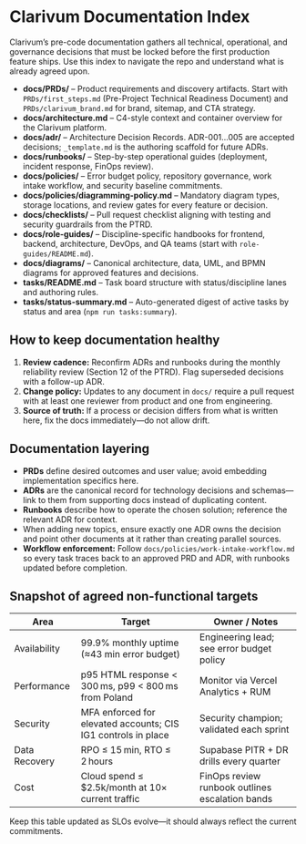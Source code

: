 # Clarivum Documentation Index

Clarivum’s pre-code documentation gathers all technical, operational, and governance decisions that must be locked before the first production feature ships. Use this index to navigate the repo and understand what is already agreed upon.

- **docs/PRDs/** – Product requirements and discovery artifacts. Start with `PRDs/first_steps.md` (Pre-Project Technical Readiness Document) and `PRDs/clarivum_brand.md` for brand, sitemap, and CTA strategy.
- **docs/architecture.md** – C4-style context and container overview for the Clarivum platform.
- **docs/adr/** – Architecture Decision Records. ADR-001…005 are accepted decisions; `_template.md` is the authoring scaffold for future ADRs.
- **docs/runbooks/** – Step-by-step operational guides (deployment, incident response, FinOps review).
- **docs/policies/** – Error budget policy, repository governance, work intake workflow, and security baseline commitments.
- **docs/policies/diagramming-policy.md** – Mandatory diagram types, storage locations, and review gates for every feature or decision.
- **docs/checklists/** – Pull request checklist aligning with testing and security guardrails from the PTRD.
- **docs/role-guides/** – Discipline-specific handbooks for frontend, backend, architecture, DevOps, and QA teams (start with `role-guides/README.md`).
- **docs/diagrams/** – Canonical architecture, data, UML, and BPMN diagrams for approved features and decisions.
- **tasks/README.md** – Task board structure with status/discipline lanes and authoring rules.
- **tasks/status-summary.md** – Auto-generated digest of active tasks by status and area (`npm run tasks:summary`).

## How to keep documentation healthy

1. **Review cadence:** Reconfirm ADRs and runbooks during the monthly reliability review (Section 12 of the PTRD). Flag superseded decisions with a follow-up ADR.
2. **Change policy:** Updates to any document in `docs/` require a pull request with at least one reviewer from product and one from engineering.
3. **Source of truth:** If a process or decision differs from what is written here, fix the docs immediately—do not allow drift.

## Documentation layering

- **PRDs** define desired outcomes and user value; avoid embedding implementation specifics here.
- **ADRs** are the canonical record for technology decisions and schemas—link to them from supporting docs instead of duplicating content.
- **Runbooks** describe how to operate the chosen solution; reference the relevant ADR for context.
- When adding new topics, ensure exactly one ADR owns the decision and point other documents at it rather than creating parallel sources.
- **Workflow enforcement:** Follow `docs/policies/work-intake-workflow.md` so every task traces back to an approved PRD and ADR, with runbooks updated before completion.

## Snapshot of agreed non-functional targets

| Area          | Target                                                         | Owner / Notes                                   |
|---------------|----------------------------------------------------------------|-------------------------------------------------|
| Availability  | 99.9% monthly uptime (≈43 min error budget)                    | Engineering lead; see error budget policy       |
| Performance   | p95 HTML response < 300 ms, p99 < 800 ms from Poland            | Monitor via Vercel Analytics + RUM              |
| Security      | MFA enforced for elevated accounts; CIS IG1 controls in place  | Security champion; validated each sprint        |
| Data Recovery | RPO ≤ 15 min, RTO ≤ 2 hours                                    | Supabase PITR + DR drills every quarter         |
| Cost          | Cloud spend ≤ $2.5k/month at 10× current traffic               | FinOps review runbook outlines escalation bands |

Keep this table updated as SLOs evolve—it should always reflect the current commitments.
